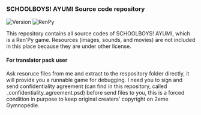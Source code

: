 ### SCHOOLBOYS! AYUMI Source code repository

![Version](https://img.shields.io/badge/Version-2.3.0273.0-green.svg?style=flat-square)
![RenPy](https://img.shields.io/badge/RenPy-6.99.14.1.3218-green.svg?style=flat-square)

This repository contains all source codes of SCHOOLBOYS! AYUMI, which is a Ren'Py game. Resources (images, sounds, and movies) are not included in this place because they are under other license.

#### For translator pack user

Ask resoruce files from me and extract to the respository folder directly, it will provide you a runnable game for debugging. I need you to sign and send confidentiality agreement (can find in this repository, called _confidentiality_agreement.psd) before send files to you, this is a forced condition in purpose to keep original creaters' copyright on 2eme Gymnopédie.
